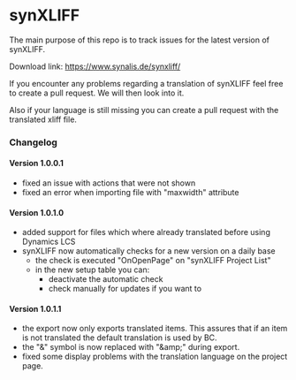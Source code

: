 # synXLIFF

The main purpose of this repo is to track issues for the latest version of synXLIFF.

Download link: https://www.synalis.de/synxliff/

If you encounter any problems regarding a translation of synXLIFF feel free to create a pull request.
We will then look into it.

Also if your language is still missing you can create a pull request with the translated xliff file.

### Changelog

#### Version 1.0.0.1

- fixed an issue with actions that were not shown
- fixed an error when importing file with "maxwidth" attribute

#### Version 1.0.1.0

- added support for files which where already translated before using Dynamics LCS
- synXLIFF now automatically checks for a new version on a daily base
  - the check is executed "OnOpenPage" on "synXLIFF Project List"
  - in the new setup table you can:
    - deactivate the automatic check
    - check manually for updates if you want to
  
#### Version 1.0.1.1

- the export now only exports translated items. This assures that if an item is not translated the default translation is used by BC.
- the "&" symbol is now replaced with "\&amp;" during export.
- fixed some display problems with the translation language on the project page.
